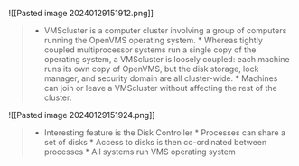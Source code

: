 ![[Pasted image 20240129151912.png]]
> * VMScluster is a computer cluster involving a group of computers running the OpenVMS operating system. * Whereas tightly coupled multiprocessor systems run a single copy of the operating system, a VMScluster is loosely coupled: each machine runs its own copy of OpenVMS, but the disk storage, lock manager, and security domain are all cluster-wide. * Machines can join or leave a VMScluster without affecting the rest of the cluster.

![[Pasted image 20240129151924.png]]
> * Interesting feature is the Disk Controller * Processes can share a set of disks * Access to disks is then co-ordinated between processes * All systems run VMS operating system